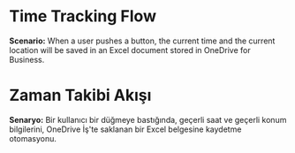 # Time Tracking Flow
**Scenario:** When a user pushes a button, the current time and the current location will be saved in an Excel 
document stored in OneDrive for Business.

# Zaman Takibi Akışı
**Senaryo:** Bir kullanıcı bir düğmeye bastığında, geçerli saat ve geçerli konum bilgilerini, OneDrive İş'te saklanan bir Excel belgesine kaydetme otomasyonu.

